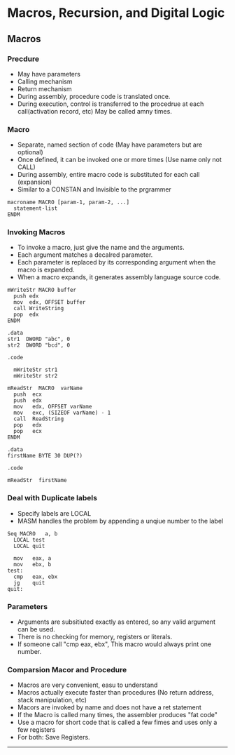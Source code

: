 # Macros, Recursion, and Digital Logic

## Macros 

### Precdure
- May have parameters
- Calling mechanism
- Return mechanism
- During assembly, procedure code is translated once.
- During execution, control is transferred to the procedrue at each call(activation record, etc) May be called amny times.

### Macro
- Separate, named section of code (May have parameters but are optional)
- Once defined, it can be invoked one or more times (Use name only not CALL)
- During assembly, entire macro code is substituted for each call (expansion)
- Similar to a CONSTAN and Invisible to the prgrammer

```
macroname MACRO [param-1, param-2, ...]
  statement-list
ENDM
```

### Invoking Macros
- To invoke a macro, just give the name and the arguments.
- Each argument matches a decalred parameter.
- Each parameter is replaced by its corresponding argument when the macro is expanded.
- When a macro expands, it generates assembly language source code.

```
mWriteStr MACRO buffer
  push edx
  mov  edx, OFFSET buffer
  call WriteString
  pop  edx
ENDM

.data
str1  DWORD "abc", 0
str2  DWORD "bcd", 0

.code

  mWriteStr str1
  mWriteStr str2
```

```
mReadStr  MACRO  varName
  push  ecx
  push  edx
  mov   edx, OFFSET varName
  mov   exc, (SIZEOF varName) - 1 
  call  ReadString
  pop   edx
  pop   ecx
ENDM

.data
firstName BYTE 30 DUP(?)

.code 

mReadStr  firstName
```
### Deal with Duplicate labels

- Specify labels are LOCAL
- MASM handles the problem by appending a unqiue number to the label

```
Seq MACRO   a, b
  LOCAL test
  LOCAL quit

  mov   eax, a
  mov   ebx, b
test:
  cmp   eax, ebx
  jg    quit
quit:

```

### Parameters
- Arguments are subsitiuted exactly as entered, so any valid argument can be used.
- There is no checking for memory, registers or literals.
- If someone call "cmp eax, ebx", This macro would always print one number.

### Comparsion Macor and Procedure
- Macros are very convenient, easu to understand
- Macros actually execute faster than procedures (No return address, stack manipulation, etc)
- Macors are invoked by name and does not have a ret statement
- If the Macro is called many times, the assembler produces "fat code"
- Use a macro for short code that is called a few fimes and uses only a few registers
- For both: Save Registers.

***


